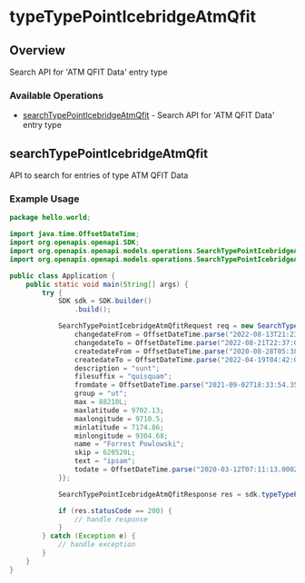 # typeTypePointIcebridgeAtmQfit

## Overview

Search API for 'ATM QFIT Data' entry type

### Available Operations

* [searchTypePointIcebridgeAtmQfit](#searchtypepointicebridgeatmqfit) - Search API for 'ATM QFIT Data' entry type

## searchTypePointIcebridgeAtmQfit

API to search for entries of type ATM QFIT Data

### Example Usage

```java
package hello.world;

import java.time.OffsetDateTime;
import org.openapis.openapi.SDK;
import org.openapis.openapi.models.operations.SearchTypePointIcebridgeAtmQfitRequest;
import org.openapis.openapi.models.operations.SearchTypePointIcebridgeAtmQfitResponse;

public class Application {
    public static void main(String[] args) {
        try {
            SDK sdk = SDK.builder()
                .build();

            SearchTypePointIcebridgeAtmQfitRequest req = new SearchTypePointIcebridgeAtmQfitRequest() {{
                changedateFrom = OffsetDateTime.parse("2022-08-13T21:23:51.890Z");
                changedateTo = OffsetDateTime.parse("2022-08-21T22:37:08.105Z");
                createdateFrom = OffsetDateTime.parse("2020-08-28T05:38:13.948Z");
                createdateTo = OffsetDateTime.parse("2022-04-19T04:42:02.526Z");
                description = "sunt";
                filesuffix = "quisquam";
                fromdate = OffsetDateTime.parse("2021-09-02T18:33:54.350Z");
                group = "ut";
                max = 88210L;
                maxlatitude = 9702.13;
                maxlongitude = 9710.5;
                minlatitude = 7174.86;
                minlongitude = 9304.68;
                name = "Forrest Powlowski";
                skip = 620520L;
                text = "ipsam";
                todate = OffsetDateTime.parse("2020-03-12T07:11:13.000Z");
            }};            

            SearchTypePointIcebridgeAtmQfitResponse res = sdk.typeTypePointIcebridgeAtmQfit.searchTypePointIcebridgeAtmQfit(req);

            if (res.statusCode == 200) {
                // handle response
            }
        } catch (Exception e) {
            // handle exception
        }
    }
}
```
